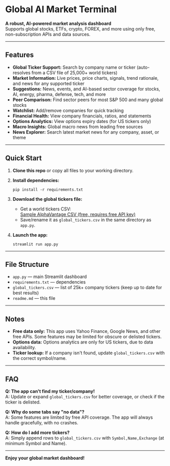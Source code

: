 # Global AI Market Terminal

**A robust, AI-powered market analysis dashboard**  
Supports global stocks, ETFs, crypto, FOREX, and more using only free, non-subscription APIs and data sources.

---

## Features

- **Global Ticker Support:** Search by company name or ticker (auto-resolves from a CSV file of 25,000+ world tickers)
- **Market Information:** Live prices, price charts, signals, trend rationale, and news for any supported ticker
- **Suggestions:** News, events, and AI-based sector coverage for stocks, AI, energy, pharma, defense, tech, and more
- **Peer Comparison:** Find sector peers for most S&P 500 and many global stocks
- **Watchlist:** Add/remove companies for quick tracking
- **Financial Health:** View company financials, ratios, and statements
- **Options Analytics:** View options expiry dates (for US tickers only)
- **Macro Insights:** Global macro news from leading free sources
- **News Explorer:** Search latest market news for any company, asset, or theme

---

## Quick Start

1. **Clone this repo** or copy all files to your working directory.

2. **Install dependencies:**
    ```
    pip install -r requirements.txt
    ```

3. **Download the global tickers file:**  
   - Get a world tickers CSV:  
     [Sample AlphaVantage CSV (free, requires free API key)](https://www.alphavantage.co/query?function=LISTING_STATUS&apikey=demo)
   - Save/rename it as `global_tickers.csv` in the same directory as `app.py`.

4. **Launch the app:**
    ```
    streamlit run app.py
    ```

---

## File Structure

- `app.py` — main Streamlit dashboard
- `requirements.txt` — dependencies
- `global_tickers.csv` — list of 25k+ company tickers (keep up to date for best results)
- `readme.md` — this file

---

## Notes

- **Free data only:** This app uses Yahoo Finance, Google News, and other free APIs. Some features may be limited for obscure or delisted tickers.
- **Options data:** Options analytics are only for US tickers, due to data availability.
- **Ticker lookup:** If a company isn't found, update `global_tickers.csv` with the correct symbol/name.

---

## FAQ

**Q: The app can't find my ticker/company!**  
A: Update or expand `global_tickers.csv` for better coverage, or check if the ticker is delisted.

**Q: Why do some tabs say "no data"?**  
A: Some features are limited by free API coverage. The app will always handle gracefully, with no crashes.

**Q: How do I add more tickers?**  
A: Simply append rows to `global_tickers.csv` with `Symbol,Name,Exchange` (at minimum Symbol and Name).

---

**Enjoy your global market dashboard!**

